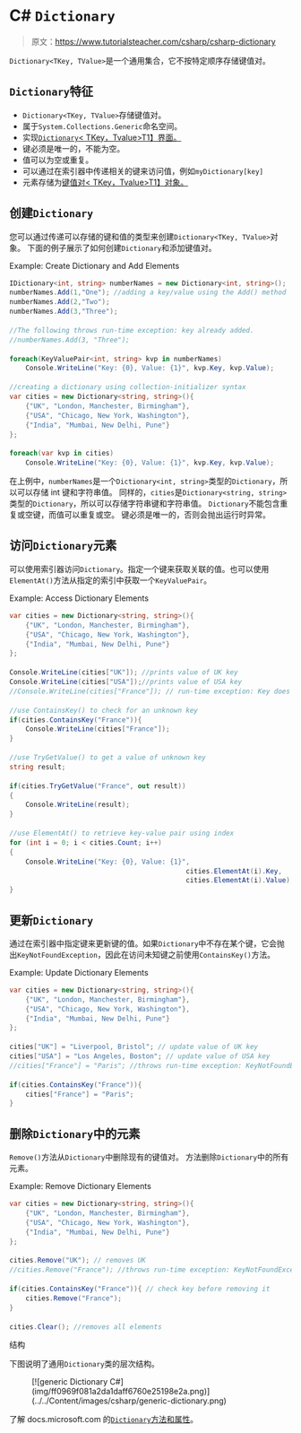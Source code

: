 # C# `Dictionary`

> 原文：<https://www.tutorialsteacher.com/csharp/csharp-dictionary>

`Dictionary<TKey, TValue>`是一个通用集合，它不按特定顺序存储键值对。

## `Dictionary`特征

*   `Dictionary<TKey, TValue>`存储键值对。
*   属于`System.Collections.Generic`命名空间。
*   实现[`Dictionary`< TKey，Tvalue>T1】界面。](https://docs.microsoft.com/en-us/dotnet/api/system.collections.generic.idictionary-2?view=netframework-4.8)
*   键必须是唯一的，不能为空。
*   值可以为空或重复。
*   可以通过在索引器中传递相关的键来访问值，例如`myDictionary[key]`
*   元素存储为[键值对< TKey，Tvalue>T1】对象。](https://docs.microsoft.com/en-us/dotnet/api/system.collections.generic.keyvaluepair-2?view=netframework-4.8)

## 创建`Dictionary`

您可以通过传递可以存储的键和值的类型来创建`Dictionary<TKey, TValue>`对象。 下面的例子展示了如何创建`Dictionary`和添加键值对。

Example: Create Dictionary and Add Elements

```cs
IDictionary<int, string> numberNames = new Dictionary<int, string>();
numberNames.Add(1,"One"); //adding a key/value using the Add() method
numberNames.Add(2,"Two");
numberNames.Add(3,"Three");

//The following throws run-time exception: key already added.
//numberNames.Add(3, "Three"); 

foreach(KeyValuePair<int, string> kvp in numberNames)
    Console.WriteLine("Key: {0}, Value: {1}", kvp.Key, kvp.Value);

//creating a dictionary using collection-initializer syntax
var cities = new Dictionary<string, string>(){
	{"UK", "London, Manchester, Birmingham"},
	{"USA", "Chicago, New York, Washington"},
	{"India", "Mumbai, New Delhi, Pune"}
};

foreach(var kvp in cities)
    Console.WriteLine("Key: {0}, Value: {1}", kvp.Key, kvp.Value); 
```

在上例中，`numberNames`是一个`Dictionary<int, string>`类型的`Dictionary`，所以可以存储 int 键和字符串值。 同样的，`cities`是`Dictionary<string, string>`类型的`Dictionary`，所以可以存储字符串键和字符串值。 `Dictionary`不能包含重复或空键，而值可以重复或空。 键必须是唯一的，否则会抛出运行时异常。

## 访问`Dictionary`元素

可以使用索引器访问`Dictionary`。指定一个键来获取关联的值。也可以使用`ElementAt()`方法从指定的索引中获取一个`KeyValuePair`。

Example: Access Dictionary Elements

```cs
var cities = new Dictionary<string, string>(){
	{"UK", "London, Manchester, Birmingham"},
	{"USA", "Chicago, New York, Washington"},
	{"India", "Mumbai, New Delhi, Pune"}
};

Console.WriteLine(cities["UK"]); //prints value of UK key
Console.WriteLine(cities["USA"]);//prints value of USA key
//Console.WriteLine(cities["France"]); // run-time exception: Key does not exist

//use ContainsKey() to check for an unknown key
if(cities.ContainsKey("France")){  
    Console.WriteLine(cities["France"]);
}

//use TryGetValue() to get a value of unknown key
string result;

if(cities.TryGetValue("France", out result))
{
    Console.WriteLine(result);
}

//use ElementAt() to retrieve key-value pair using index
for (int i = 0; i < cities.Count; i++)
{
    Console.WriteLine("Key: {0}, Value: {1}", 
                                            cities.ElementAt(i).Key, 
                                            cities.ElementAt(i).Value);
} 
```

## 更新`Dictionary`

通过在索引器中指定键来更新键的值。如果`Dictionary`中不存在某个键，它会抛出`KeyNotFoundException`，因此在访问未知键之前使用`ContainsKey()`方法。

Example: Update Dictionary Elements

```cs
var cities = new Dictionary<string, string>(){
	{"UK", "London, Manchester, Birmingham"},
	{"USA", "Chicago, New York, Washington"},
	{"India", "Mumbai, New Delhi, Pune"}
};

cities["UK"] = "Liverpool, Bristol"; // update value of UK key
cities["USA"] = "Los Angeles, Boston"; // update value of USA key
//cities["France"] = "Paris"; //throws run-time exception: KeyNotFoundException

if(cities.ContainsKey("France")){
    cities["France"] = "Paris";
} 
```

## 删除`Dictionary`中的元素

`Remove()`方法从`Dictionary`中删除现有的键值对。 方法删除`Dictionary`中的所有元素。

Example: Remove Dictionary Elements

```cs
var cities = new Dictionary<string, string>(){
	{"UK", "London, Manchester, Birmingham"},
	{"USA", "Chicago, New York, Washington"},
	{"India", "Mumbai, New Delhi, Pune"}
};

cities.Remove("UK"); // removes UK 
//cities.Remove("France"); //throws run-time exception: KeyNotFoundException

if(cities.ContainsKey("France")){ // check key before removing it
    cities.Remove("France");
}

cities.Clear(); //removes all elements 
```

结构

下图说明了通用`Dictionary`类的层次结构。

<figure>[![generic Dictionary C#](img/ff0969f081a2da1daff6760e25198e2a.png)](../../Content/images/csharp/generic-dictionary.png)</figure>

了解 docs.microsoft.com 的[`Dictionary`方法和属性](https://docs.microsoft.com/en-us/dotnet/api/system.collections.generic.dictionary-2?view=netframework-4.8#properties)。